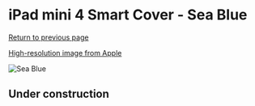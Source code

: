 # iPad mini 4 Smart Cover - Sea Blue

[Return to previous page](/ipad_mini4)

[High-resolution image from Apple](https://store.storeimages.cdn-apple.com/8756/as-images.apple.com/is/MN0A2?wid=4500&hei=4500&fmt=png)

<div style="width: 512px"><img src="/almost_uncompressed/MN0A2.webp" alt="Sea Blue"></div>

## Under construction
